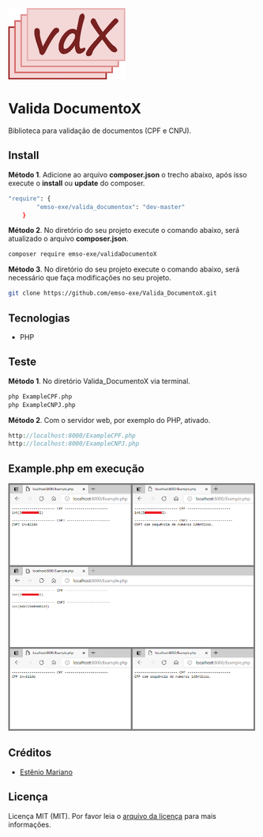 <img src="valida_documentox.png" alt="" width="237" height="144"> 

# Valida DocumentoX

Biblioteca para validação de documentos (CPF e CNPJ).

## Install

**Método 1**. Adicione ao arquivo **composer.json** o trecho abaixo, após isso execute o **install** ou **update** do composer.
```bash
"require": {
        "emso-exe/valida_documentox": "dev-master"
    }
```

**Método 2**. No diretório do seu projeto execute o comando abaixo, será atualizado o arquivo **composer.json**.
```bash 
composer require emso-exe/validaDocumentoX
```

**Método 3**. No diretório do seu projeto execute o comando abaixo, será necessário que faça modificações no seu projeto.
```bash
git clone https://github.com/emso-exe/Valida_DocumentoX.git
```

## Tecnologias

- PHP

## Teste

**Método 1**. No diretório Valida_DocumentoX via terminal.
```bash
php ExampleCPF.php
php ExampleCNPJ.php
```
**Método 2**. Com o servidor web, por exemplo do PHP, ativado.
```php
http://localhost:8000/ExampleCPF.php
http://localhost:8000/ExampleCNPJ.php
```

## Example.php em execução

<img src="imagem_valida_documentox.png" alt="" width="500" height="500"> 

## Créditos

- [Estênio Mariano](https://github.com/emso-exe)

## Licença

Licença MIT (MIT). Por favor leia o [arquivo da licença](LICENSE.md) para mais informações.
